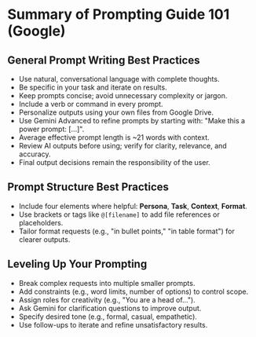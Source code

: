 
# Summary of Prompting Guide 101 (Google)

## General Prompt Writing Best Practices
- Use natural, conversational language with complete thoughts.
- Be specific in your task and iterate on results.
- Keep prompts concise; avoid unnecessary complexity or jargon.
- Include a verb or command in every prompt.
- Personalize outputs using your own files from Google Drive.
- Use Gemini Advanced to refine prompts by starting with: "Make this a power prompt: [...]".
- Average effective prompt length is ~21 words with context.
- Review AI outputs before using; verify for clarity, relevance, and accuracy.
- Final output decisions remain the responsibility of the user.

## Prompt Structure Best Practices
- Include four elements where helpful: **Persona**, **Task**, **Context**, **Format**.
- Use brackets or tags like `@[filename]` to add file references or placeholders.
- Tailor format requests (e.g., "in bullet points," "in table format") for clearer outputs.

## Leveling Up Your Prompting
- Break complex requests into multiple smaller prompts.
- Add constraints (e.g., word limits, number of options) to control scope.
- Assign roles for creativity (e.g., "You are a head of...").
- Ask Gemini for clarification questions to improve output.
- Specify desired tone (e.g., formal, casual, empathetic).
- Use follow-ups to iterate and refine unsatisfactory results.